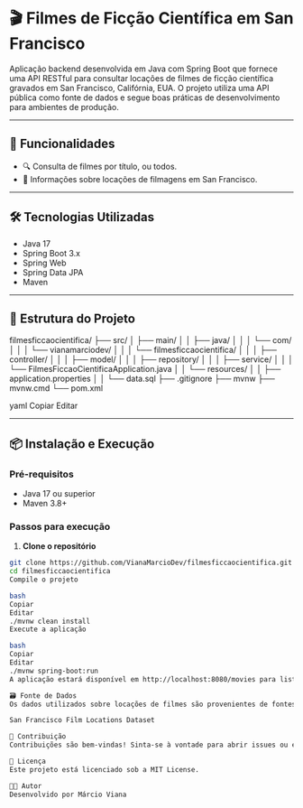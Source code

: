 # 🎬 Filmes de Ficção Científica em San Francisco

Aplicação backend desenvolvida em Java com Spring Boot que fornece uma API RESTful para consultar locações de filmes de ficção científica gravados em San Francisco, Califórnia, EUA. O projeto utiliza uma API pública como fonte de dados e segue boas práticas de desenvolvimento para ambientes de produção.

---

## 🚀 Funcionalidades

- 🔍 Consulta de filmes por título, ou todos.
- 📍 Informações sobre locações de filmagens em San Francisco.

---

## 🛠️ Tecnologias Utilizadas

- Java 17
- Spring Boot 3.x
- Spring Web
- Spring Data JPA
- Maven

---

## 📁 Estrutura do Projeto

filmesficcaocientifica/
├── src/
│ ├── main/
│ │ ├── java/
│ │ │ └── com/
│ │ │ └── vianamarciodev/
│ │ │ └── filmesficcaocientifica/
│ │ │ ├── controller/
│ │ │ ├── model/
│ │ │ ├── repository/
│ │ │ ├── service/
│ │ │ └── FilmesFiccaoCientificaApplication.java
│ │ └── resources/
│ │ ├── application.properties
│ │ └── data.sql
├── .gitignore
├── mvnw
├── mvnw.cmd
└── pom.xml

yaml
Copiar
Editar

---

## 📦 Instalação e Execução

### Pré-requisitos

- Java 17 ou superior
- Maven 3.8+

### Passos para execução

1. **Clone o repositório**

```bash
git clone https://github.com/VianaMarcioDev/filmesficcaocientifica.git
cd filmesficcaocientifica
Compile o projeto

bash
Copiar
Editar
./mvnw clean install
Execute a aplicação

bash
Copiar
Editar
./mvnw spring-boot:run
A aplicação estará disponível em http://localhost:8080/movies para listar todos e http://localhost:8080/query=title par busca por título .

🗃️ Fonte de Dados
Os dados utilizados sobre locações de filmes são provenientes de fontes públicas, como:

San Francisco Film Locations Dataset

🤝 Contribuição
Contribuições são bem-vindas! Sinta-se à vontade para abrir issues ou enviar pull requests.

📝 Licença
Este projeto está licenciado sob a MIT License.

👨‍💻 Autor
Desenvolvido por Márcio Viana

